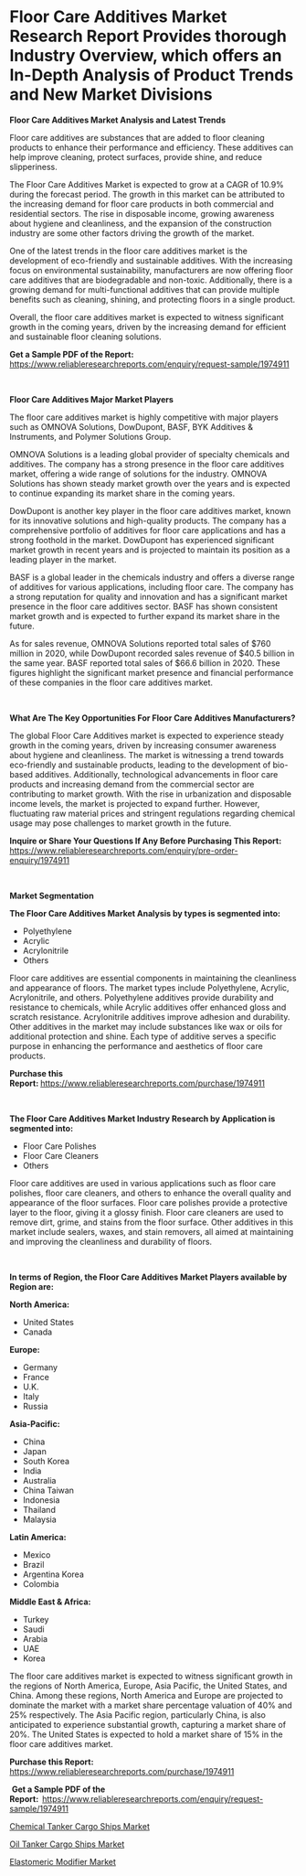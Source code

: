 <p><h1>Floor Care Additives Market Research Report Provides thorough Industry Overview, which offers an In-Depth Analysis of Product Trends and New Market Divisions</h1></p><p><strong>Floor Care Additives Market Analysis and Latest Trends</strong></p>
<p><p>Floor care additives are substances that are added to floor cleaning products to enhance their performance and efficiency. These additives can help improve cleaning, protect surfaces, provide shine, and reduce slipperiness.</p><p>The Floor Care Additives Market is expected to grow at a CAGR of 10.9% during the forecast period. The growth in this market can be attributed to the increasing demand for floor care products in both commercial and residential sectors. The rise in disposable income, growing awareness about hygiene and cleanliness, and the expansion of the construction industry are some other factors driving the growth of the market.</p><p>One of the latest trends in the floor care additives market is the development of eco-friendly and sustainable additives. With the increasing focus on environmental sustainability, manufacturers are now offering floor care additives that are biodegradable and non-toxic. Additionally, there is a growing demand for multi-functional additives that can provide multiple benefits such as cleaning, shining, and protecting floors in a single product.</p><p>Overall, the floor care additives market is expected to witness significant growth in the coming years, driven by the increasing demand for efficient and sustainable floor cleaning solutions.</p></p>
<p><strong>Get a Sample PDF of the Report:&nbsp;</strong> <a href="https://www.reliableresearchreports.com/enquiry/request-sample/1974911">https://www.reliableresearchreports.com/enquiry/request-sample/1974911</a></p>
<p>&nbsp;</p>
<p><strong>Floor Care Additives Major Market Players</strong></p>
<p><p>The floor care additives market is highly competitive with major players such as OMNOVA Solutions, DowDupont, BASF, BYK Additives & Instruments, and Polymer Solutions Group. </p><p>OMNOVA Solutions is a leading global provider of specialty chemicals and additives. The company has a strong presence in the floor care additives market, offering a wide range of solutions for the industry. OMNOVA Solutions has shown steady market growth over the years and is expected to continue expanding its market share in the coming years.</p><p>DowDupont is another key player in the floor care additives market, known for its innovative solutions and high-quality products. The company has a comprehensive portfolio of additives for floor care applications and has a strong foothold in the market. DowDupont has experienced significant market growth in recent years and is projected to maintain its position as a leading player in the market.</p><p>BASF is a global leader in the chemicals industry and offers a diverse range of additives for various applications, including floor care. The company has a strong reputation for quality and innovation and has a significant market presence in the floor care additives sector. BASF has shown consistent market growth and is expected to further expand its market share in the future.</p><p>As for sales revenue, OMNOVA Solutions reported total sales of $760 million in 2020, while DowDupont recorded sales revenue of $40.5 billion in the same year. BASF reported total sales of $66.6 billion in 2020. These figures highlight the significant market presence and financial performance of these companies in the floor care additives market.</p></p>
<p>&nbsp;</p>
<p><strong>What Are The Key Opportunities For Floor Care Additives Manufacturers?</strong></p>
<p><p>The global Floor Care Additives market is expected to experience steady growth in the coming years, driven by increasing consumer awareness about hygiene and cleanliness. The market is witnessing a trend towards eco-friendly and sustainable products, leading to the development of bio-based additives. Additionally, technological advancements in floor care products and increasing demand from the commercial sector are contributing to market growth. With the rise in urbanization and disposable income levels, the market is projected to expand further. However, fluctuating raw material prices and stringent regulations regarding chemical usage may pose challenges to market growth in the future.</p></p>
<p><strong>Inquire or Share Your Questions If Any Before Purchasing This Report:</strong> <a href="https://www.reliableresearchreports.com/enquiry/pre-order-enquiry/1974911">https://www.reliableresearchreports.com/enquiry/pre-order-enquiry/1974911</a></p>
<p>&nbsp;</p>
<p><strong>Market Segmentation</strong></p>
<p><strong>The Floor Care Additives Market Analysis by types is segmented into:</strong></p>
<p><ul><li>Polyethylene</li><li>Acrylic</li><li>Acrylonitrile</li><li>Others</li></ul></p>
<p><p>Floor care additives are essential components in maintaining the cleanliness and appearance of floors. The market types include Polyethylene, Acrylic, Acrylonitrile, and others. Polyethylene additives provide durability and resistance to chemicals, while Acrylic additives offer enhanced gloss and scratch resistance. Acrylonitrile additives improve adhesion and durability. Other additives in the market may include substances like wax or oils for additional protection and shine. Each type of additive serves a specific purpose in enhancing the performance and aesthetics of floor care products.</p></p>
<p><strong>Purchase this Report:&nbsp;</strong><a href="https://www.reliableresearchreports.com/purchase/1974911">https://www.reliableresearchreports.com/purchase/1974911</a></p>
<p>&nbsp;</p>
<p><strong>The Floor Care Additives Market Industry Research by Application is segmented into:</strong></p>
<p><ul><li>Floor Care Polishes</li><li>Floor Care Cleaners</li><li>Others</li></ul></p>
<p><p>Floor care additives are used in various applications such as floor care polishes, floor care cleaners, and others to enhance the overall quality and appearance of the floor surfaces. Floor care polishes provide a protective layer to the floor, giving it a glossy finish. Floor care cleaners are used to remove dirt, grime, and stains from the floor surface. Other additives in this market include sealers, waxes, and stain removers, all aimed at maintaining and improving the cleanliness and durability of floors.</p></p>
<p>&nbsp;</p>
<p><strong>In terms of Region, the Floor Care Additives Market Players available by Region are:</strong></p>
<p>
    <p> <strong> North America: </strong>
        <ul>
            <li>United States</li>
            <li>Canada</li>
        </ul>
        </p> 
    <p> <strong> Europe: </strong>
        <ul>
            <li>Germany</li>
            <li>France</li>
            <li>U.K.</li>
            <li>Italy</li>
            <li>Russia</li>
        </ul>
        </p> 
    <p> <strong> Asia-Pacific: </strong>
        <ul>
            <li>China</li>
            <li>Japan</li>
            <li>South Korea</li>
            <li>India</li>
            <li>Australia</li>
            <li>China Taiwan</li>
            <li>Indonesia</li>
            <li>Thailand</li>
            <li>Malaysia</li>
        </ul>
        </p> 
    <p> <strong> Latin America: </strong>
        <ul>
            <li>Mexico</li>
            <li>Brazil</li>
            <li>Argentina Korea</li>
            <li>Colombia</li>
        </ul>
        </p> 
    <p> <strong> Middle East & Africa: </strong>
        <ul>
            <li>Turkey</li>
            <li>Saudi</li>
            <li>Arabia</li>
            <li>UAE</li>
            <li>Korea</li>
        </ul>
    </p>
    </p>
<p><p>The floor care additives market is expected to witness significant growth in the regions of North America, Europe, Asia Pacific, the United States, and China. Among these regions, North America and Europe are projected to dominate the market with a market share percentage valuation of 40% and 25% respectively. The Asia Pacific region, particularly China, is also anticipated to experience substantial growth, capturing a market share of 20%. The United States is expected to hold a market share of 15% in the floor care additives market.</p></p>
<p><strong>Purchase this Report: </strong><a href="https://www.reliableresearchreports.com/purchase/1974911">https://www.reliableresearchreports.com/purchase/1974911</a></p>
<p>&nbsp;<strong>Get a Sample PDF of the Report:&nbsp;&nbsp;</strong><a href="https://www.reliableresearchreports.com/enquiry/request-sample/1974911">https://www.reliableresearchreports.com/enquiry/request-sample/1974911</a></p>
<p><strong></strong></p>
<p><p><a href="https://summer-dogwood-3e9.notion.site/Chemical-Tanker-Cargo-Ships-Market-Size-Global-Industry-Overview-Market-Segmentation-and-Forecast--0236f25ba34e425fb63c68eefde51b02">Chemical Tanker Cargo Ships Market</a></p><p><a href="https://lydian-appliance-61d.notion.site/Oil-Tanker-Cargo-Ships-Market-Offers-Provide-Insightful-Data-for-the-Time-Period-from-2024-to-2031-a-16d5dd11f32245358ee7da3679b426e5">Oil Tanker Cargo Ships Market</a></p><p><a href="https://github.com/Sherrillcrooksxa8i18ucf2m/Market-Research-Report-List-1/blob/main/elastomeric-modifier-market.md">Elastomeric Modifier Market</a></p></p>